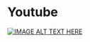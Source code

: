 # Youtube

[![IMAGE ALT TEXT HERE](https://img.youtube.com/vi/39NRr5Wnij8/0.jpg)](https://www.youtube.com/watch?v=39NRr5Wnij8)
